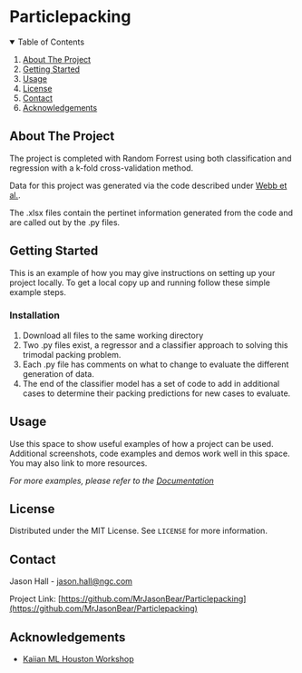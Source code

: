 # Particlepacking
<!-- PROJECT SHIELDS -->
<!--
*** I'm using markdown "reference style" links for readability.
*** Reference links are enclosed in brackets [ ] instead of parentheses ( ).
*** See the bottom of this document for the declaration of the reference variables
*** for contributors-url, forks-url, etc. This is an optional, concise syntax you may use.
*** https://www.markdownguide.org/basic-syntax/#reference-style-links
-->

<!-- TABLE OF CONTENTS -->
<details open="open">
  <summary>Table of Contents</summary>
  <ol>
    <li><a href="#about-the-project">About The Project</a>
    <li><a href="#getting-started">Getting Started</a>
    <li><a href="#usage">Usage</a></li>
    <li><a href="#license">License</a></li>
    <li><a href="#contact">Contact</a></li>
    <li><a href="#acknowledgements">Acknowledgements</a></li>
  </ol>
</details>



<!-- ABOUT THE PROJECT -->
## About The Project

The project is completed with Random Forrest using both classification and regression with a k-fold cross-validation method.

Data for this project was generated via the code described under [Webb et al.](https://www.sciencedirect.com/science/article/abs/pii/S0032591006001987?via%3Dihub).  

The .xlsx files contain the pertinet information generated from the code and are called out by the .py files. 

<!-- GETTING STARTED -->
## Getting Started

This is an example of how you may give instructions on setting up your project locally.
To get a local copy up and running follow these simple example steps.

### Installation

1. Download all files to the same working directory
2. Two .py files exist, a regressor and a classifier approach to solving this trimodal packing problem.
3. Each .py file has comments on what to change to evaluate the different generation of data.
4. The end of the classifier model has a set of code to add in additional cases to determine their packing predictions for new cases to evaluate.

<!-- USAGE EXAMPLES -->
## Usage

Use this space to show useful examples of how a project can be used. Additional screenshots, code examples and demos work well in this space. You may also link to more resources.

_For more examples, please refer to the [Documentation](https://example.com)_


<!-- LICENSE -->
## License

Distributed under the MIT License. See `LICENSE` for more information.

<!-- CONTACT -->
## Contact

Jason Hall - jason.hall@ngc.com

Project Link: [https://github.com/MrJasonBear/Particlepacking](https://github.com/MrJasonBear/Particlepacking)

<!-- ACKNOWLEDGEMENTS -->
## Acknowledgements
* [Kaiian ML Houston Workshop](https://github.com/kaaIian/Houston_ML_in_MSE_workshop/#a-practical-guide-to-machine-learning-materials-with-python)

